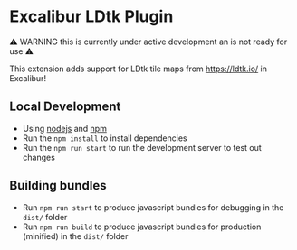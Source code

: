 # Excalibur LDtk Plugin

⚠️ WARNING this is currently under active development an is not ready for use ⚠️

This extension adds support for LDtk tile maps from https://ldtk.io/ in Excalibur!

## Local Development

* Using [nodejs](https://nodejs.org/en/) and [npm](https://www.npmjs.com/)
* Run the `npm install` to install dependencies
* Run the `npm run start` to run the development server to test out changes

## Building bundles

* Run `npm run start` to produce javascript bundles for debugging in the `dist/` folder
* Run `npm run build` to produce javascript bundles for production (minified) in the `dist/` folder